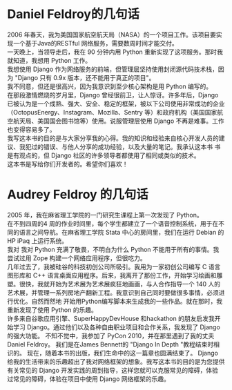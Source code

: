 # Daniel Feldroy的几句话
2006 年春天，我为美国国家航空航天局（NASA）的一个项目工作。该项目要实现一个基于Java的RESTful 网络服务，需要数周时间才能交付。  
一天晚上，当领导走后，我在 90 分钟内用 Python 重新实现了这项服务。那时我就知道，我想用 Python 工作。  
我想使用 Django 作为网络服务的前端，但管理层坚持使用封闭源代码技术栈，因为 "Django 只有 0.9x 版本，还不能用于真正的项目"。  
我不同意，但还是很高兴，因为我意识到至少核心架构是用 Python 编写的。  
在那段激情燃烧的岁月里，Django 曾经很前卫，让人惊讶。许多年后，Django 已被认为是一个成熟、强大、安全、稳定的框架，被以下公司使用非常成功的企业（OctopusEnergy、Instagram、Mozilla、Sentry 等）和政府机构（美国国家航空航天局、美国国会图书馆等）使用。说服管理层使用 Django 不再是难事。工作也变得容易多了。  
我写这本书的目的是与大家分享我的心得。我的知识和经验来自核心开发人员的建议、我犯过的错误、与他人分享的成功经验，以及大量的笔记。我承认这本书
书是有观点的，但 Django 社区的许多领导者都使用了相同或类似的技术。  
这本书是写给你们开发者的。希望你们喜欢！

# Audrey Feldroy 的几句话
2005 年，我在麻省理工学院的一门研究生课程上第一次发现了 Python。  
在不到四周的4 周的作业时间里，每个学生都建立了一个语音控制系统，用于在不同的语言之间导航。在麻省理工学院 Stata 中心的房间里，我们在运行 Debian 的 HP iPaq 上运行系统。  
我对
我对 Python 充满了敬畏，不明白为什么 Python 不能用于所有的事情。我尝试过用 Zope 构建一个网络应用程序，但很吃力。  
几年过去了，我被硅谷的科技初创公司所吸引。我用为一家初创公司编写 C 语言图形库和 C++ 语言桌面应用程序。后来，我离开了那份工作，开始学习绘画和雕塑。很快，我就开始为艺术展为艺术展疯狂地画画，与人合作指导一个 140 人的艺术展，并管理一系列房地产翻新工程。我意识到自己同时要做很多事情，必须进行优化。自然而然地
开始用Python编写脚本来生成我的一些作品。就在那时，我重新发现了使用 Python 的乐趣。  
许多来自谷歌应用引擎、SuperHappyDevHouse 和hackathon 的朋友启发我开始学习 Django。通过他们以及各种自由职业项目和合作关系，我发现了 Django 的强大功能。
不知不觉中，我参加了 PyCon 2010，并在那里遇到了我的丈夫Daniel Feldroy。
我们是在James Bennett的 "Django In Depth "教程结束时相识的。
现在，随着本书的出版，我们生命中的这一篇章也圆满结束了。
Django 给我的生活带来的乐趣超出了我对网络框架的想象。我写这本书的目的是为您提供有关常见的 Django
开发实践的周到指导，这样您就可以克服常见的障碍，体验
过常见的障碍，体验在项目中使用 Django 网络框架的乐趣。